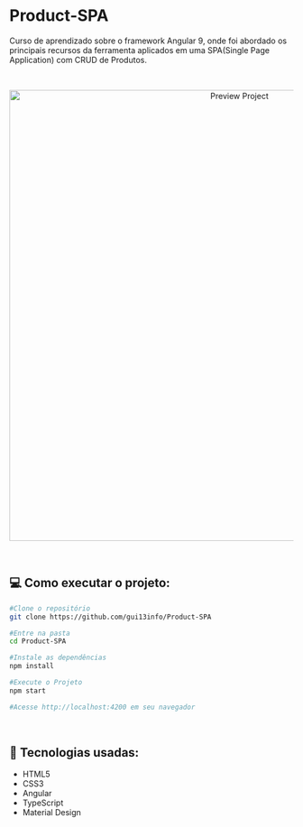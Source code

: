 # Product-SPA

Curso de aprendizado sobre o framework Angular 9, onde foi abordado os principais recursos da ferramenta aplicados em uma SPA(Single Page Application) com CRUD de Produtos.

<br />

<p align="center">
    <img src="https://github.com/gui13info/Product-SPA/blob/master/.github/crudProducts.gif" alt="Preview Project" width="800px" />
</p>

<br />

## :computer: Como executar o projeto:

```sh
#Clone o repositório
git clone https://github.com/gui13info/Product-SPA

#Entre na pasta
cd Product-SPA

#Instale as dependências
npm install

#Execute o Projeto
npm start

#Acesse http://localhost:4200 em seu navegador
```
<br />

## :rocket: Tecnologias usadas:
- HTML5
- CSS3
- Angular
- TypeScript
- Material Design